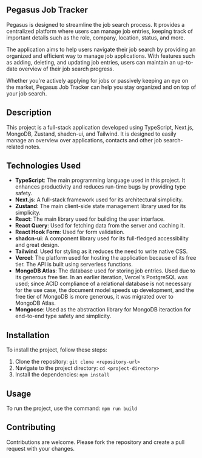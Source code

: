 ## Pegasus Job Tracker

Pegasus is designed to streamline the job search process. It provides a centralized platform where users can manage job entries, keeping track of important details such as the role, company, location, status, and more. 

The application aims to help users navigate their job search by providing an organized and efficient way to manage job applications. With features such as adding, deleting, and updating job entries, users can maintain an up-to-date overview of their job search progress. 

Whether you're actively applying for jobs or passively keeping an eye on the market, Pegasus Job Tracker can help you stay organized and on top of your job search.

## Description

This project is a full-stack application developed using TypeScript, Next.js, MongoDB, Zustand, shadcn-ui,
and Tailwind. It is designed to easily manage an overview over applications, contacts and other job search-related notes.

## Technologies Used

- **TypeScript**: The main programming language used in this project. It enhances productivity and reduces run-time bugs
  by providing type safety.
- **Next.js**: A full-stack framework used for its architectural simplicity.
- **Zustand**: The main client-side state management library used for its simplicity.
- **React**: The main library used for building the user interface.
- **React Query**: Used for fetching data from the server and caching it.
- **React Hook Form**: Used for form validation.
- **shadcn-ui**: A component library used for its full-fledged accessibility and great design.
- **Tailwind**: Used for styling as it reduces the need to write native CSS.
- **Vercel**: The platform used for hosting the application because of its free tier. The API is built using serverless functions.
- **MongoDB Atlas**: The database used for storing job entries. Used due to its generous free tier. In an earlier iteration, Vercel's PostgreSQL was used; since ACID compliance of a relational database is not necessary for the use case, the document model speeds up development, and the free tier of MongoDB is more generous, it was migrated over to MongoDB Atlas.
- **Mongoose**: Used as the abstraction library for MongoDB iteraction for end-to-end type safety and simplicity.

## Installation

To install the project, follow these steps:

1. Clone the repository: `git clone <repository-url>`
2. Navigate to the project directory: `cd <project-directory>`
3. Install the dependencies: `npm install`

## Usage

To run the project, use the command: `npm run build`

## Contributing

Contributions are welcome. Please fork the repository and create a pull request with your changes.
